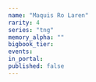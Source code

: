 ```yaml
---
name: "Maquis Ro Laren"
rarity: 4
series: "tng"
memory_alpha: ""
bigbook_tier:
events:
in_portal:
published: false
---
```

